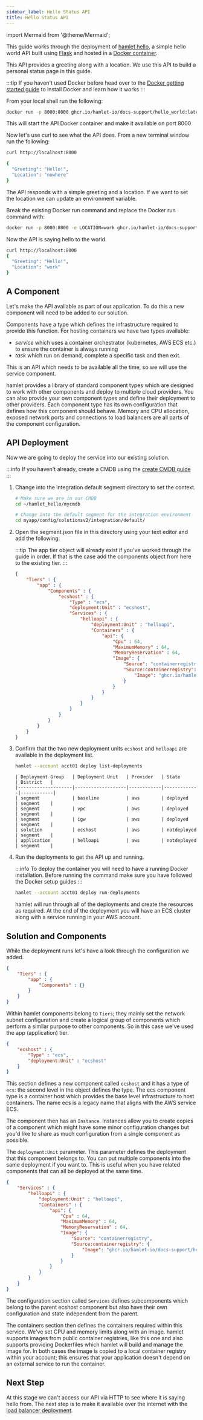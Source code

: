 ```yaml
---
sidebar_label: Hello Status API
title: Hello Status API
---
```

import Mermaid from '@theme/Mermaid';

This guide works through the deployment of [hamlet hello](https://github.com/hamlet-io/docs-support/tree/master/hello_world_api), a simple hello world API built using [Flask](https://www.palletsprojects.com/p/flask/) and hosted in a [Docker container](https://github.com/hamlet-io/docs-support/pkgs/container/docs-support%2Fhello_world).

This API provides a greeting along with a location. We use this API to build a personal status page in this guide.

:::tip
If you haven't used Docker before head over to the [Docker getting started guide](https://docs.docker.com/get-started/) to install Docker and learn how it works
:::

From your local shell run the following:

```bash
docker run -p 8000:8000 ghcr.io/hamlet-io/docs-support/hello_world:latest
```

This will start the API Docker container and make it available on port 8000

Now let's use curl to see what the API does. From a new terminal window run the following:

```bash
curl http://localhost:8000
```

```bash
{
  "Greeting": "Hello!",
  "Location": "nowhere"
}
```

The API responds with a simple greeting and a location. If we want to set the location we can update an environment variable.

Break the existing Docker run command and replace the Docker run command with:

```bash
docker run -p 8000:8000 -e LOCATION=work ghcr.io/hamlet-io/docs-support/hello_world:latest
```

Now the API is saying hello to the world.

```bash
curl http://localhost:8000
{
  "Greeting": "Hello!",
  "Location": "work"
}
```

## A Component

Let's make the API available as part of our application. To do this a new component will need to be added to our solution.

Components have a type which defines the infrastructure required to provide this function. For hosting containers we have two types available:

- *service* which uses a container orchestrator (kubernetes, AWS ECS etc.) to ensure the container is always running
- *task* which run on demand, complete a specific task and then exit.

This is an API which needs to be available all the time, so we will use the service component.

hamlet provides a library of standard component types which are designed to work with other components and deploy to multiple cloud providers. You can also provide your own component types and define their deployment to other providers. Each component type has its own configuration that defines how this component should behave. Memory and CPU allocation, exposed network ports and connections to load balancers are all parts of the component configuration.

## API Deployment

Now we are going to deploy the service into our existing solution.

:::info
If you haven't already, create a CMDB using the [create CMDB guide](../../create-cmdb.md)
:::

1. Change into the integration default segment directory to set the context.

    ```bash
    # Make sure we are in our CMDB
    cd ~/hamlet_hello/mycmdb

    # Change into the default segment for the integration environment
    cd myapp/config/solutionsv2/integration/default/
    ```

1. Open the segment.json file in this directory using your text editor and add the following:

    :::tip
    The app tier object will already exist if you've worked through the guide in order. If that is the case add the components object from here to the existing tier.
    :::

    ```json
    {
        "Tiers" : {
            "app" : {
                "Components" : {
                    "ecshost" : {
                        "Type" : "ecs",
                        "deployment:Unit" : "ecshost",
                        "Services" : {
                            "helloapi" : {
                                "deployment:Unit" : "helloapi",
                                "Containers" : {
                                    "api": {
                                        "Cpu" : 64,
                                        "MaximumMemory" : 64,
                                        "MemoryReservation" : 64,
                                        "Image": {
                                            "Source": "containerregistry",
                                            "Source:containerregistry": {
                                                "Image": "ghcr.io/hamlet-io/docs-support/hello_world:latest"
                                            }
                                        }
                                    }
                                }
                            }
                        }
                    }
                }
            }
        }
    }
    ```

1. Confirm that the two new deployment units `ecshost` and `helloapi` are available in the deployment list.

    ```bash
    hamlet --account acct01 deploy list-deployments
    ```

    ```terminal
    | Deployment Group   | Deployment Unit   | Provider   | State       | District   |
    |--------------------|-------------------|------------|-------------|------------|
    | segment            | baseline          | aws        | deployed    | segment    |
    | segment            | vpc               | aws        | deployed    | segment    |
    | segment            | igw               | aws        | deployed    | segment    |
    | solution           | ecshost           | aws        | notdeployed | segment    |
    | application        | helloapi          | aws        | notdeployed | segment    |
    ```

1. Run the deployments to get the API up and running.

    :::info
    To deploy the container you will need to have a running Docker installation. Before running the command make sure you have followed the Docker setup guides
    :::

    ```bash
    hamlet --account acct01 deploy run-deployments
    ```

    hamlet will run through all of the deployments and create the resources as required. At the end of the deployment you will have an ECS cluster along with a service running in your AWS account.

## Solution and Components

While the deployment runs let's have a look through the configuration we added.

```json
{
    "Tiers" : {
        "app" : {
            "Components" : {}
        }
    }
}
```

Within hamlet components belong to `Tiers`; they mainly set the network subnet configuration and create a logical group of components which perform a similar purpose to other components. So in this case we've used the app (application) tier.

```json
{
    "ecshost" : {
        "Type" : "ecs",
        "deployment:Unit" : "ecshost"
    }
}
```

This section defines a new component called `ecshost` and it has a type of `ecs`: the second level in the object defines the type. The ecs component type is a container host which provides the base level infrastructure to host containers. The name ecs is a legacy name that aligns with the AWS service ECS.

The component then has an `Instance`. 
Instances allow you to create copies of a component which might have some minor configuration changes but you'd like to share as much configuration from a single component as possible.

The `deployment:Unit` parameter. This parameter defines the deployment that this component belongs to. You can put multiple components into the same deployment if you want to. This is useful when you have related components that can all be deployed at the same time.

```json
{
    "Services" : {
        "helloapi" : {
            "deployment:Unit" : "helloapi",
            "Containers" : {
                "api": {
                    "Cpu" : 64,
                    "MaximumMemory" : 64,
                    "MemoryReservation" : 64,
                    "Image": {
                        "Source": "containerregistry",
                        "Source:containerregistry": {
                            "Image": "ghcr.io/hamlet-io/docs-support/hello_world:latest"
                        }
                    }
                }
            }
        }
    }
}
```

The configuration section called `Services` defines subcomponents which belong to the parent ecshost component but also have their own configuration and state independent from the parent.

The containers section then defines the containers required within this service. We've set CPU and memory limits along with an image. hamlet supports images from public container registries, like this one and also supports providing Dockerfiles which hamlet will build and manage the image for. In both cases the image is copied to a local container registry within your account; this ensures that your application doesn't depend on an external service to run the container.

## Next Step

At this stage we can't access our API via HTTP to see where it is saying hello from. The next step is to make it available over the internet with the [load balancer deployment](loadbalancer-deployment).
